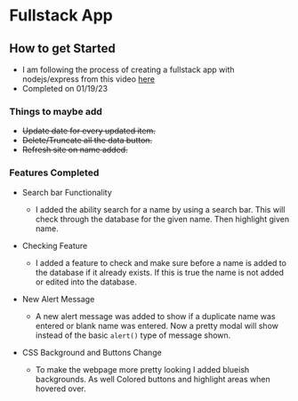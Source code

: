 # Fullstack App

## How to get Started

* I am following the process of creating a fullstack app with nodejs/express from this video [here](https://www.youtube.com/watch?v=vrj9AohVhPA)
* Completed on 01/19/23

### Things to maybe add
- ~~Update date for every updated item.~~
- ~~Delete/Truncate all the data button.~~
- ~~Refresh site on name added.~~

### Features Completed

- Search bar Functionality
    - I added the ability search for a name by using a search bar. This will check through the database for the given name. Then highlight given name.

- Checking Feature 
    - I added a feature to check and make sure before a name is added to the database if it already exists. If this is true the name is not added or edited into the database.

- New Alert Message
    - A new alert message was added to show if a duplicate name was entered or blank name was entered. Now a pretty modal will show instead of the basic `alert()` type of message shown.

- CSS Background and Buttons Change 
    - To make the webpage more pretty looking I added blueish backgrounds. As well Colored buttons and highlight areas when hovered over.